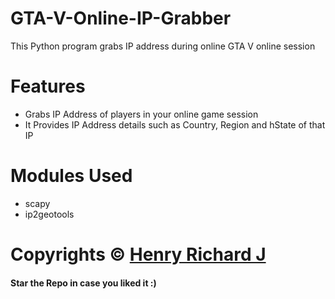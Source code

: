 # GTA-V-Online-IP-Grabber
This Python program grabs IP address during online GTA V online session

# Features
* Grabs IP Address of players in your online game session
* It Provides IP Address details such as Country, Region and hState of that IP

# Modules Used
* scapy
* ip2geotools

# Copyrights © [Henry Richard J](https://github.com/henry-richard7)
#### Star the Repo in case you liked it :)
